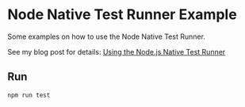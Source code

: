 # Node Native Test Runner Example

Some examples on how to use the Node Native Test Runner.

See my blog post for details: [Using the Node.js Native Test Runner](https://jmugliston.dev/blog/using-the-node-js-native-test-runner)

## Run

```bash
npm run test
```


